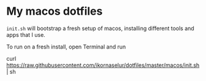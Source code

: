 # My macos dotfiles

`init.sh` will bootstrap a fresh setup of macos, installing different tools and
apps that I use.

To run on a fresh install, open Terminal and run

curl https://raw.githubusercontent.com/ikornaselur/dotfiles/master/macos/init.sh | sh
